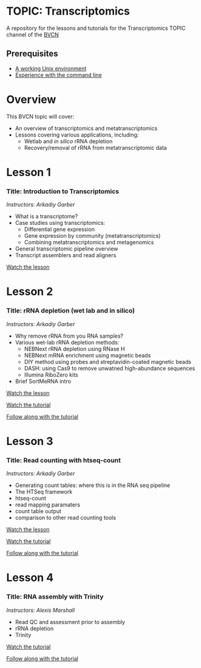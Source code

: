 # TOPIC: Transcriptomics
A repository for the lessons and tutorials for the Transcriptomics TOPIC channel of the [BVCN](https://biovcnet.github.io/)


## Prerequisites
* [A working Unix environment](https://github.com/biovcnet/biovcnet.github.io/wiki/1.-Setting-up-a-local-Linux-(or-Unix)-environment)
* [Experience with the command line](https://github.com/biovcnet/biovcnet.github.io/wiki/2.-Using-the-Command-line)

# Overview
This BVCN topic will cover:

* An overview of transcriptomics and metatranscriptomics
* Lessons covering various applications, including:
    * Wetlab and _in silico_ rRNA depletion
    * Recovery/removal of rRNA from metatranscriptomic data

# Lesson 1
### Title: Introduction to Transcriptomics
_Instructors: Arkadiy Garber_

* What is a transcriptome?
* Case studies using transcriptomics: 
  * Differential gene expression 
  * Gene expression by community (metatranscriptomics)
  * Combining metatranscriptomics and metagenomics 
* General transcriptomic pipeline overview
* Transcript assemblers and read aligners

[Watch the lesson](https://www.youtube.com/watch?v=P6mB9CEVVR8&feature=youtu.be)


# Lesson 2
### Title: rRNA depletion (wet lab and in silico)
_Instructors: Arkadiy Garber_

* Why remove rRNA from you RNA samples?
* Various wet-lab rRNA depletion methods: 
  * NEBNext rRNA depletion using RNase H 
  * NEBNext mRNA enrichment using magnetic beads
  * DIY method using probes and streptavidin-coated magnetic beads
  * DASH: using Cas9 to remove unwatned high-abundance sequences
  * Illumina RiboZero kits
* Brief SortMeRNA intro

[Watch the lesson](https://www.youtube.com/watch?v=ZsXssq8b6o4&feature=youtu.be)

[Watch the tutorial](https://www.youtube.com/watch?v=GreyzZ5J0xo&feature=youtu.be)

[Follow along with the tutorial](https://github.com/Arkadiy-Garber/bcvn-binder-sortmerna)


# Lesson 3
### Title: Read counting with htseq-count
_Instructors: Arkadiy Garber_

* Generating count tables: where this is in the RNA seq pipeline
* The HTSeq framework
* htseq-count
* read mapping paramaters
* count table output
* comparison to other read counting tools

[Watch the lesson](https://youtu.be/7A5IgfZd0rM)

[Watch the tutorial](https://youtu.be/3n0ncYz5TlM)

[Follow along with the tutorial](https://github.com/biovcnet/bvcn-binder-htseq)

# Lesson 4
### Title: RNA assembly with Trinity
_Instructors: Alexis Marshall_

* Read QC and assessment prior to assembly
* rRNA depletion 
* Trinity

[Watch the tutorial]()

[Follow along with the tutorial](https://github.com/biovcnet/bvcn-binder-trinity)

